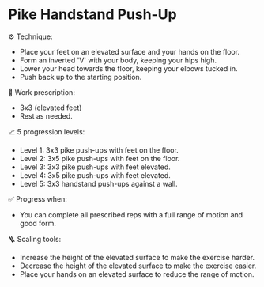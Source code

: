 # Pike Handstand Push-Up

⚙️ Technique:

- Place your feet on an elevated surface and your hands on the floor.
- Form an inverted 'V' with your body, keeping your hips high.
- Lower your head towards the floor, keeping your elbows tucked in.
- Push back up to the starting position.

🎯 Work prescription:

- 3x3 (elevated feet)
- Rest as needed.

📈 5 progression levels:

- Level 1: 3x3 pike push-ups with feet on the floor.
- Level 2: 3x5 pike push-ups with feet on the floor.
- Level 3: 3x3 pike push-ups with feet elevated.
- Level 4: 3x5 pike push-ups with feet elevated.
- Level 5: 3x3 handstand push-ups against a wall.

✅ Progress when:

- You can complete all prescribed reps with a full range of motion and good form.

🪜 Scaling tools:

- Increase the height of the elevated surface to make the exercise harder.
- Decrease the height of the elevated surface to make the exercise easier.
- Place your hands on an elevated surface to reduce the range of motion.
